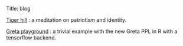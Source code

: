 Title: blog

[Tiger hill]({filename}/blogs/articles/tigerhill.md) : a meditation on patriotism and identity.

[Greta playground]({filename}/blogs/greta_playground.html) : a trivial example with the new Greta PPL in R with a tensorflow backend.
